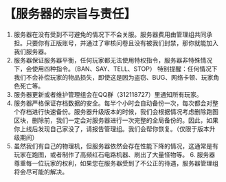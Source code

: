 # 【服务器的宗旨与责任】

1. 服务器在没有受到不可避免的情况下不会关服。服务器费用由管理组共同承担。只要你有正版账号，并通过了审核问卷且没有被我们封禁，那你就能加入我们服务器。 
2. 服务器保证服务器平衡，任何玩家都无法使用特权指令，服务器非特殊情况下，会使用四种指令。（BAN、SAY、TELL、STOP） 特别提醒：任何情况下我们不会补偿玩家的物品损失，即使这是因为盗窃、BUG、网络卡顿、玩家角色死亡等。
3. 服务器更新或者维护管理组会在QQ群（312118727）里通知所有玩家。
4. 服务器严格保证存档数据的安全。每半个小时会自动备份一次，每次都会对整个存档进行快速备份。服务器升级版本的时候，我们会根据情况考虑删除跑图区块，删除前，我们一定会对服务器进行一次完整的全局备份的。因此，如果你上线后发现自己家没了，请报告管理组。我们会帮你恢复。（仅限于版本升级期间）
5. 虽然我们有自己的物理机，但服务器依然会存在性能下降的情况，这通常是有玩家在跑图，或者制作了高频红石电路机器、刷出了大量怪物等。 
   6. 服务器尊重每一位玩家的权利，如果您在服务器受到了不公正的待遇，服务器管理组将会尽可能的解决。
